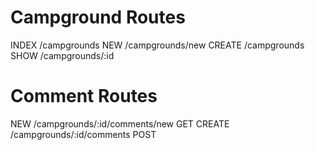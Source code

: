 Campground Routes
=================
INDEX   /campgrounds
NEW     /campgrounds/new
CREATE  /campgrounds
SHOW    /campgrounds/:id

Comment Routes
==============
NEW     /campgrounds/:id/comments/new   GET
CREATE  /campgrounds/:id/comments       POST